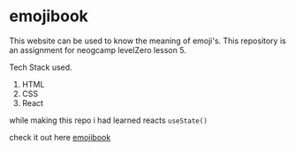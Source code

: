# emojibook
This website can be used to know the meaning of emoji's. This repository is an assignment for neogcamp levelZero lesson 5.

Tech Stack used.
1. HTML
2. CSS
3. React


while making this repo i had learned reacts `useState()`

check it out here [emojibook](https://emojibook.netlify.app)
